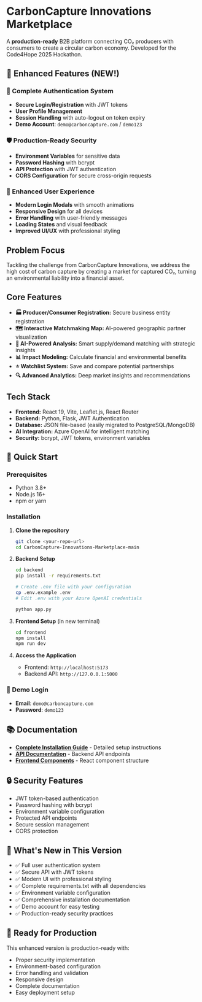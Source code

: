 # CarbonCapture Innovations Marketplace

A **production-ready** B2B platform connecting CO₂ producers with consumers to create a circular carbon economy. Developed for the Code4Hope 2025 Hackathon.

## 🚀 Enhanced Features (NEW!)

### 🔐 Complete Authentication System
- **Secure Login/Registration** with JWT tokens
- **User Profile Management** 
- **Session Handling** with auto-logout on token expiry
- **Demo Account**: `demo@carboncapture.com` / `demo123`

### 🛡️ Production-Ready Security
- **Environment Variables** for sensitive data
- **Password Hashing** with bcrypt
- **API Protection** with JWT authentication
- **CORS Configuration** for secure cross-origin requests

### 🎨 Enhanced User Experience
- **Modern Login Modals** with smooth animations
- **Responsive Design** for all devices
- **Error Handling** with user-friendly messages
- **Loading States** and visual feedback
- **Improved UI/UX** with professional styling

## Problem Focus
Tackling the challenge from CarbonCapture Innovations, we address the high cost of carbon capture by creating a market for captured CO₂, turning an environmental liability into a financial asset.

## Core Features
* **🏭 Producer/Consumer Registration:** Secure business entity registration
* **🗺️ Interactive Matchmaking Map:** AI-powered geographic partner visualization
* **🤖 AI-Powered Analysis:** Smart supply/demand matching with strategic insights
* **📊 Impact Modeling:** Calculate financial and environmental benefits
* **⭐ Watchlist System:** Save and compare potential partnerships
* **🔍 Advanced Analytics:** Deep market insights and recommendations

## Tech Stack
* **Frontend:** React 19, Vite, Leaflet.js, React Router
* **Backend:** Python, Flask, JWT Authentication
* **Database:** JSON file-based (easily migrated to PostgreSQL/MongoDB)
* **AI Integration:** Azure OpenAI for intelligent matching
* **Security:** bcrypt, JWT tokens, environment variables

## 🚀 Quick Start

### Prerequisites
- Python 3.8+
- Node.js 16+
- npm or yarn

### Installation
1. **Clone the repository**
   ```bash
   git clone <your-repo-url>
   cd CarbonCapture-Innovations-Marketplace-main
   ```

2. **Backend Setup**
   ```bash
   cd backend
   pip install -r requirements.txt
   
   # Create .env file with your configuration
   cp .env.example .env
   # Edit .env with your Azure OpenAI credentials
   
   python app.py
   ```

3. **Frontend Setup** (in new terminal)
   ```bash
   cd frontend
   npm install
   npm run dev
   ```

4. **Access the Application**
   - Frontend: `http://localhost:5173`
   - Backend API: `http://127.0.0.1:5000`

### 🔐 Demo Login
- **Email**: `demo@carboncapture.com`
- **Password**: `demo123`

## 📚 Documentation
- **[Complete Installation Guide](INSTALLATION.md)** - Detailed setup instructions
- **[API Documentation](backend/app.py)** - Backend API endpoints
- **[Frontend Components](frontend/src/components/)** - React component structure

## 🔒 Security Features
- JWT token-based authentication
- Password hashing with bcrypt
- Environment variable configuration
- Protected API endpoints
- Secure session management
- CORS protection

## 🌟 What's New in This Version
- ✅ Full user authentication system
- ✅ Secure API with JWT tokens
- ✅ Modern UI with professional styling
- ✅ Complete requirements.txt with all dependencies
- ✅ Environment variable configuration
- ✅ Comprehensive installation documentation
- ✅ Demo account for easy testing
- ✅ Production-ready security practices

## 🚀 Ready for Production
This enhanced version is production-ready with:
- Proper security implementation
- Environment-based configuration
- Error handling and validation
- Responsive design
- Complete documentation
- Easy deployment setup